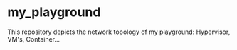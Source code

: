 # my_playground
This repository depicts the network topology of my playground: Hypervisor, VM's, Container...
